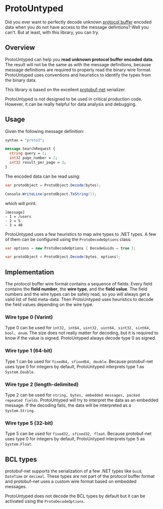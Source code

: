 # ProtoUntyped

Did you ever want to perfectly decode unknown [protocol buffer](https://developers.google.com/protocol-buffers) encoded data when you do not have access to the message defintions? Well you can't. But at least, with this library, you can try.

## Overview

ProtoUntyped can help you **read unknown protocol buffer encoded data**. The result will not be the same as with the message definitions, because message definitions are required to properly read the binary wire format. ProtoUntyped uses conventions and heuristics to identify the types from the binary data.

This library is based on the excellent [protobuf-net](https://github.com/protobuf-net/protobuf-net) serializer.

ProtoUntyped is not designed to be used in critical production code. However, it can be really helpful for data analysis and debugging.

## Usage

Given the following message definition:

```protobuf
syntax = "proto3";

message SearchRequest {
  string query = 1;
  int32 page_number = 2;
  int32 result_per_page = 3;
}
```

The encoded data can be read using:

```cs
var protoObject = ProtoObject.Decode(bytes);

Console.WriteLine(protoObject.ToString());
```

which will print:

```
[message]
- 1 = /users
- 2 = 5
- 3 = 40
```

ProtoUntyped uses a few heuristics to map wire types to .NET types. A few of them can be configured using the `ProtoDecodeOptions` class:

```cs
var options = new ProtoDecodeOptions { DecodeGuids = true };

var protoObject = ProtoObject.Decode(bytes, options);
```

## Implementation

The protocol buffer wire format contains a sequence of fields. Every field contains the **field number**, the **wire type**, and the **field value**. The field numbers and the wire types can be safely read, so you will always get a valid list of field meta-data. Then ProtoUntyped uses heuristics to decode the field values depending on the wire type.

### Wire type 0 (Varint)
Type 0 can be used for `int32, int64, uint32, uint64, sint32, sint64, bool, enum`. The size does not really matter for decoding, but it is required to know if the value is signed. ProtoUntyped always decode type 0 as signed.

### Wire type 1 (64-bit)
Type 1 can be used for `fixed64, sfixed64, double`. Because protobuf-net uses type 0 for integers by default, ProtoUntyped interprets type 1 as `System.Double`.

### Wire type 2 (length-delimited)
Type 2 can be used for `string, bytes, embedded messages, packed repeated fields`. ProtoUntyped will try to interpret the data as an embedded message. If the decoding fails, the data will be interpreted as a `System.String`.

### Wire type 5 (32-bit)
Type 5 can be used for `fixed32, sfixed32, float`. Because protobuf-net uses type 0 for integers by default, ProtoUntyped interprets type 5 as `System.Float`.

## BCL types

protobuf-net supports the serialization of a few .NET types like `Guid`, `DateTime` or `decimal`. These types are not part of the protocol buffer format and protobuf-net uses a custom wire format based on embedded messages.

ProtoUntyped does not decode the BCL types by default but it can be activated using the `ProtoDecodeOptions`.
